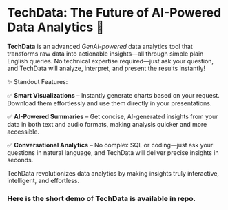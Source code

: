# TechData: The Future of AI-Powered Data Analytics 🚀

**TechData** is an advanced *GenAI-powered* data analytics tool that transforms raw data into actionable insights—all through simple plain English queries. No technical expertise required—just ask your question, and TechData will analyze, interpret, and present the results instantly!

✨ Standout Features:

✅ **Smart Visualizations** – Instantly generate charts based on your request. Download them effortlessly and use them directly in your presentations.

✅ **AI-Powered Summaries** – Get concise, AI-generated insights from your data in both text and audio formats, making analysis quicker and more accessible.

✅ **Conversational Analytics** – No complex SQL or coding—just ask your questions in natural language, and TechData will deliver precise insights in seconds.

TechData revolutionizes data analytics by making insights truly interactive, intelligent, and effortless.

### Here is the short demo of TechData is available in repo.

